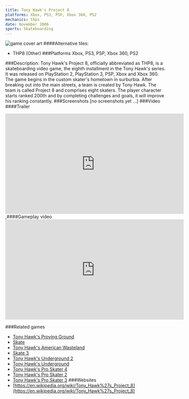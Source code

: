 ```yaml
---
title: Tony Hawk's Project 8
platforms: Xbox, PS3, PSP, Xbox 360, PS2
mechanics: thps
date: November 2006
sports: Skateboarding
---
```

![game cover art](//images.igdb.com/igdb/image/upload/t_cover_big/l9wezjeh66l6ltjbsxer.jpg "Logo Title Text 1")
####Alternative tiles:
* THP8 (Other)
###Platforms
Xbox, PS3, PSP, Xbox 360, PS2

###Description:
Tony Hawk's Project 8, officially abbreviated as THP8, is a skateboarding video game, the eighth installment in the Tony Hawk's series. It was released on PlayStation 2, PlayStation 3, PSP, Xbox and Xbox 360. 
The game begins in the custom skater's hometown in surburbia. After breaking out into the main streets, a team is created by Tony Hawk. The team is called Project 8 and comprises eight skaters. The player character starts ranked 200th and by completing challenges and goals, it will improve his ranking constantly.
###Screenshots
[no screenshots yet ...]
###Video
####Trailer

<iframe width="560" height="315" src="https://www.youtube.com/embed/L_0Wt1ytUoQ" frameborder="0" allowfullscreen></iframe>
,####Gameplay video

<iframe width="560" height="315" src="https://www.youtube.com/embed/I0XkYK3kPSA" frameborder="0" allowfullscreen></iframe>

###Related games
* [Tony Hawk's Proving Ground](/games/tony-hawk-s-proving-ground-2700/)
* [Skate](/games/skate-2585/)
* [Tony Hawk's American Wasteland](/games/tony-hawk-s-american-wasteland-7219/)
* [Skate 3](/games/skate-3-2587/)
* [Tony Hawk's Underground 2](/games/tony-hawk-s-underground-2-2699/)
* [Tony Hawk's Underground](/games/tony-hawk-s-underground-2698/)
* [Tony Hawk's Pro Skater 4](/games/tony-hawk-s-pro-skater-4-915/)
* [Tony Hawk's Pro Skater 2](/games/tony-hawk-s-pro-skater-2-913/)
* [Tony Hawk's Pro Skater 3](/games/tony-hawk-s-pro-skater-3-914/)
###Websites
* [https://en.wikipedia.org/wiki/Tony_Hawk%27s_Project_8](https://en.wikipedia.org/wiki/Tony_Hawk%27s_Project_8)
